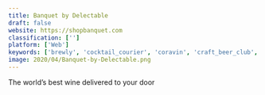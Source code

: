 ```yaml
---
title: Banquet by Delectable
draft: false 
website: https://shopbanquet.com
classification: ['']
platform: ['Web']
keywords: ['brewly', 'cocktail_courier', 'coravin', 'craft_beer_club', 'd-vine', 'empathy_wines_by_gary_vaynerchuk', 'hello_vino', 'nosy', 'synek', 'the_wine_list', 'vinebox', 'wine_awesomeness', 'wine_clubs_by_winestyr', 'wine_explorer', 'wine_glass', 'wine_ring', 'wineist']
image: 2020/04/Banquet-by-Delectable.png
---
```

The world’s best wine delivered to your door